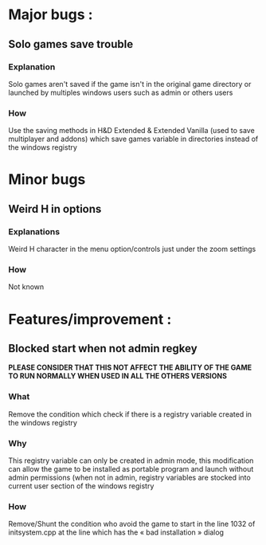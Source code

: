 # Major bugs :


## Solo games save trouble
### Explanation
Solo games aren't saved if the game isn't in the original game directory or launched by multiples windows users such as admin or others users
### How
Use the saving methods in H&D Extended & Extended Vanilla (used to save multiplayer and addons) which save games variable in directories instead of the windows registry




# Minor bugs 


## Weird H in options
### Explanations
Weird H character in the menu option/controls just under the zoom settings
### How
Not known




# Features/improvement :


## Blocked start when not admin regkey
**PLEASE CONSIDER THAT THIS NOT AFFECT THE ABILITY OF THE GAME TO RUN NORMALLY WHEN USED IN ALL THE OTHERS VERSIONS**
### What
Remove the condition which check if there is a registry variable created in the windows registry
### Why
This registry variable can only be created in admin mode, this modification can allow the game to be installed as portable program and launch without admin permissions (when not in admin, registry variables are stocked into current user section of the windows registry
### How
Remove/Shunt the condition who avoid the game to start in the line 1032 of initsystem.cpp at the line which has the « bad installation » dialog
